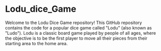 # Lodu_dice_Game
Welcome to the Lodu Dice Game repository! This GitHub repository contains the code for a popular dice game called "Lodu" (also known as "Ludo"). Lodu is a classic board game played by people of all ages, where the objective is to be the first player to move all their pieces from their starting area to the home area.
